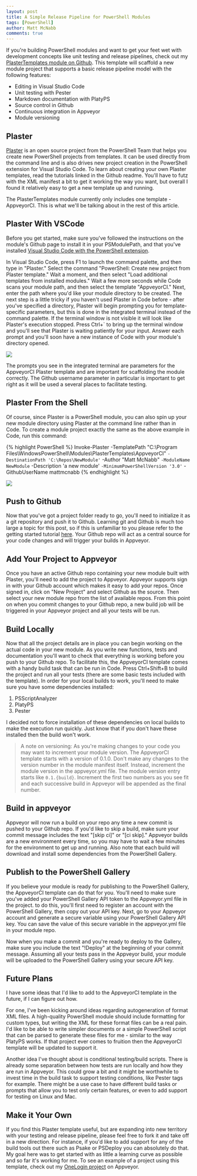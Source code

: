 ```yaml
---
layout: post
title: A Simple Release Pipeline for PowerShell Modules
tags: [PowerShell]
author: Matt McNabb
comments: true
---
```


[PlasterTemplates]: https://github.com/mattmcnabb/PlasterTemplates
[Plaster]: https://github.com/PowerShell/Plaster
[VSCodePowerShell]: https://github.com/PowerShell/vscode-powershell
[PlasterCode]: /assets/img/PlasterCode.gif
[PlasterCli]: /assets/img/PlasterCli.png
[Github]: https://guides.github.com/activities/hello-world
[Appveyor]: https://www.appveyor.com
[OneloginProject]: https://ci.appveyor.com/project/mattmcnabb/onelogin

If you're building PowerShell modules and want to get your feet wet with development concepts like unit testing and release pipelines, check out my [PlasterTemplates module on Github][PlasterTemplates]. This template will scaffold a new module project that supports a basic release pipeline model with the following features:

- Editing in Visual Studio Code
- Unit testing with Pester
- Markdown documentation with PlatyPS
- Source control in Github
- Continuous integration in Appveyor
- Module versioning

## Plaster

[Plaster][Plaster] is an open source project from the PowerShell Team that helps you create new PowerShell projects from templates. It can be used directly from the command line and is also drives new project creation in the PowerShell extension for Visual Studio Code. To learn about creating your own Plaster templates, read the tutorials linked in the Github readme. You'll have to futz with the XML manifest a bit to get it working the way you want, but overall I found it relatively easy to get a new template up and running.

The PlasterTemplates module currently only includes one template - AppveyorCI. This is what we'll be talking about in the rest of this article.

## Plaster With VSCode

Before you get started, make sure you've followed the instructions on the module's Github page to install it in your PSModulePath, and that you've installed [Visual Studio Code with the PowerShell extension][VSCodePowerShell].

In Visual Studio Code, press F1 to launch the command palette, and then type in "Plaster." Select the command "PowerShell: Create new project from Plaster template." Wait a moment, and then select "Load additional templates from installed modules." Wait a few more seconds while Code scans your module path, and then select the template "AppveyorCI." Next, enter the path where you'd like your module directory to be created. The next step is a little tricky if you haven't used Plaster in Code before - after you've specified a directory, Plaster will begin prompting you for template-specific parameters, but this is done in the integrated terminal instead of the command palette. If the terminal window is not visible it will look like Plaster's execution stopped. Press Ctrl+` to bring up the terminal window and you'll see that Plaster is waiting patiently for your input. Answer each prompt and you'll soon have a new instance of Code with your module's directory opened.

![][PlasterCode]

The prompts you see in the integrated terminal are parameters for the AppveyorCI Plaster template and are important for scaffolding the module correctly. The Github username parameter in particular is important to get right as it will be used a several places to facilitate testing.

## Plaster From the Shell

Of course, since Plaster is a PowerShell module, you can also spin up your new module directory using Plaster at the command line rather than in Code. To create a module project exactly the same as the above example in Code, run this command:

{% highlight PowerShell %}
Invoke-Plaster -TemplatePath "C:\Program Files\WindowsPowerShell\Modules\PlasterTemplates\AppveyorCI\" `
               -DestinationPath 'C:\Repos\NewModule' `
               -Author "Matt McNabb" `
               -ModuleName NewModule `
               -Description 'a new module' `
               -MinimumPowerShellVersion '3.0' `
               -GithubUserName mattmcnabb
{% endhighlight %}

![][PlasterCli]

## Push to Github

Now that you've got a project folder ready to go, you'll need to initialize it as a git repository and push it to Github. Learning git and Github is much too large a topic for this post, so if this is unfamiliar to you please refer to the getting started tutorial [here][Github]. Your Github repo will act as a central source for your code changes and will trigger your builds in Appveyor.

## Add Your Project to Appveyor

Once you have an active Github repo containing your new module built with Plaster, you'll need to add the project to Appveyor. Appveyor supports sign in with your Github account which makes it easy to add your repos. Once signed in, click on "New Project" and select Github as the source. Then select your new module repo from the list of available repos. From this point on when you commit changes to your Github repo, a new build job will be triggered in your Appveyor project and all your tests will be run.

## Build Locally

Now that all the project details are in place you can begin working on the actual code in your new module. As you write new functions, tests and documentation you'll want to check that everything is working before you push to your Github repo. To facilitate this, the AppveyorCI template comes with a handy build task that can be run in Code. Press Ctrl+Shift+B to build the project and run all your tests (there are some basic tests included with the template). In order for your local builds to work, you'll need to make sure you have some dependencies installed:

1. PSScriptAnalyzer 
2. PlatyPS
3. Pester

I decided not to force installation of these dependencies on local builds to make the execution run quickly. Just know that if you don't have these installed then the build won't work.

> A note on versioning: As you're making changes to your code you may want to increment your module version. The AppveyorCI template starts with a version of 0.1.0. Don't make any changes to the version number in the module manifest itself. Instead, increment the module version in the appveyor.yml file. The module version entry starts like `0.1.{build}`. Increment the first two numbers as you see fit and each successive build in Appveyor will be appended as the final number.

## Build in appveyor

Appveyor will now run a build on your repo any time a new commit is pushed to your Github repo. If you'd like to skip a build, make sure your commit message includes the text "[skip ci]" or "[ci skip]." Appveyor builds are a new environment every time, so you may have to wait a few minutes for the environment to get up and running. Also note that each build will download and install some dependencies from the PowerShell Gallery.

## Publish to the PowerShell Gallery

If you believe your module is ready for publishing to the PowerShell Gallery, the AppveyorCI template can do that for you. You'll need to make sure you've added your PowerShell Gallery API token to the Appveyor.yml file in the project. to do this, you'll first need to register an account with the PowerShell Gallery, then copy out your API key. Next, go to your Appveyor account and generate a secure variable using your PowerShell Gallery API key. You can save the value of this secure variable in the appveyor.yml file in your module repo.

Now when you make a commit and you're ready to deploy to the Gallery, make sure you include the text "!Deploy" at the beginning of your commit message. Assuming all your tests pass in the Appveyor build, your module will be uploaded to the PowerShell Gallery using your secure API key.

## Future Plans

I have some ideas that I'd like to add to the AppveyorCI template in the future, if I can figure out how.

For one, I've been kicking around ideas regarding autogeneration of format XML files. A high-quality PowerShell module should include formatting for custom types, but writing the XML for these format files can be a real pain. I'd like to be able to write simpler documents or a simple PowerShell script that can be parsed to generate these files for me - similar to the way PlatyPS works. If that project ever comes to fruition then the AppveyorCI template will be updated to support it.

Another idea I've thought about is conditional testing/build scripts. There is already some separation between how tests are run locally and how they are run in Appveyor. This could grow a bit and it might be worthwhile to invest time in the build task to support testing conditions, like Pester tags for example. There might be a use case to have different build tasks or prompts that allow you to test only certain features, or even to add support for testing on Linux and Mac.

## Make it Your Own

If you find this Plaster template useful, but are expanding into new territory with your testing and release pipeline, please feel free to fork it and take off in a new direction. For instance, if you'd like to add support for any of the build tools out there such as Psake or PSDeploy you can absolutely do that. My goal here was to get started with as little a learning curve as possible and so far it's working for me. To see an example of a project using this template, check out my [OneLogin project][OneLoginProject] on Appveyor.
